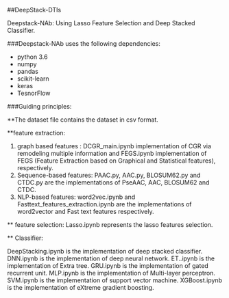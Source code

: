 ##DeepStack-DTIs

Deepstack-NAb: Using Lasso Feature Selection and Deep Stacked  Classifier.


###Deepstack-NAb uses the following dependencies:
* python 3.6 
* numpy
* pandas
* scikit-learn
* keras
* TesnorFlow

###Guiding principles:

**The dataset file contains the dataset in csv format.

**feature extraction:
1) graph based features : DCGR_main.ipynb implementation of CGR via remodeling
multiple information and FEGS.ipynb implementation of FEGS (Feature Extraction based on Graphical and
Statistical features), respectively.
2) Sequence-based features: PAAC.py, AAC.py, BLOSUM62.py and CTDC.py are the implementations of PseAAC, AAC, BLOSUM62 and CTDC.
3) NLP-based features: word2vec.ipynb and Fasttext_features_extraction.ipynb are the implementations of word2vector and Fast text features respectively.
   
** feature selection:
   Lasso.ipynb represents the lasso features selection.
  
   
** Classifier:

   DeepStacking.ipynb is the implementation of deep stacked classifier. 
   DNN.ipynb is the implementation of deep neural network.
   ET..ipynb is the implementation of Extra tree. 
   GRU.ipynb is the implementation of gated recurrent unit. 
   MLP.ipynb is the implementation of Multi-layer perceptron. 
   SVM.ipynb is the implementation of support vector machine.
   XGBoost.ipynb is the implementation of eXtreme gradient boosting. 
